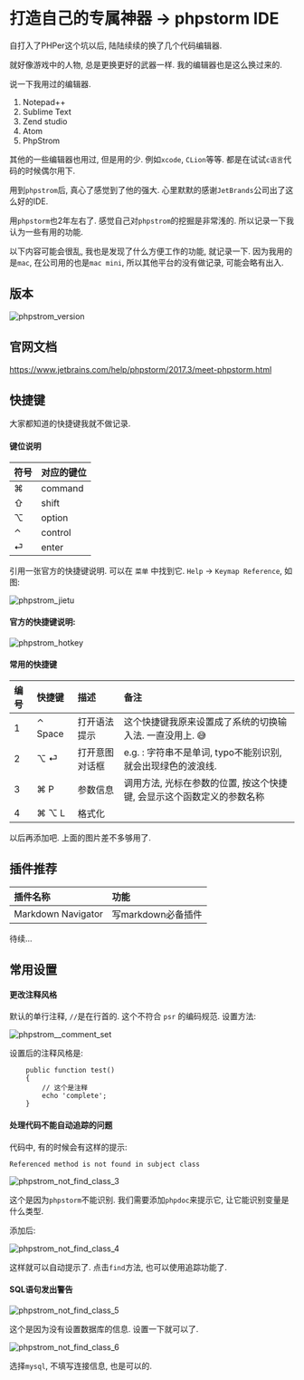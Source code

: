 # 打造自己的专属神器 -> phpstorm IDE

自打入了PHPer这个坑以后, 陆陆续续的换了几个代码编辑器.

就好像游戏中的人物, 总是更换更好的武器一样. 我的编辑器也是这么换过来的.

说一下我用过的编辑器.

1. Notepad++
2. Sublime Text
3. Zend studio
4. Atom
5. PhpStrom

其他的一些编辑器也用过, 但是用的少. 例如`xcode`, `CLion`等等.
都是在试试`c语言`代码的时候偶尔用下.

用到`phpstrom`后, 真心了感觉到了他的强大. 心里默默的感谢`JetBrands`公司出了这么好的IDE.

用`phpstorm`也2年左右了. 感觉自己对`phpstrom`的挖掘是非常浅的.
所以记录一下我认为一些有用的功能.

以下内容可能会很乱, 我也是发现了什么方便工作的功能, 就记录一下. 因为我用的是`mac`, 在公司用的也是`mac mini`,
所以其他平台的没有做记录, 可能会略有出入.

## 版本

![phpstrom_version](/images/posts/phpstrom_version.png)

## 官网文档

https://www.jetbrains.com/help/phpstorm/2017.3/meet-phpstorm.html

## 快捷键

大家都知道的快捷键我就不做记录.

#### 键位说明

| 符号 | 对应的键位 |
|:----|:---------|
| ⌘   | command  |
| ⇧   | shift    |
| ⌥   | option   |
| ⌃   | control  |
| ⏎   | enter    |


引用一张官方的快捷键说明. 可以在 `菜单` 中找到它.
`Help` -> `Keymap Reference`, 如图:

![phpstrom_jietu](/images/posts/phpstrom_jietu.png)

#### 官方的快捷键说明:

![phpstrom_hotkey](/images/posts/phpstrom_hotkey.png)

#### 常用的快捷键

| 编号 | 快捷键   | 描述         | 备注                                                       |
|:----|:--------|:------------|:-----------------------------------------------------------|
| 1   | ⌃ Space | 打开语法提示  | 这个快捷键我原来设置成了系统的切换输入法. 一直没用上. 😅            |
| 2   | ⌥ ⏎︎     | 打开意图对话框 | e.g. : 字符串不是单词, typo不能别识别, 就会出现绿色的波浪线.       |
| 3   | ⌘ P     | 参数信息     | 调用方法, 光标在参数的位置, 按这个快捷键, 会显示这个函数定义的参数名称 |
| 4   | ⌘ ⌥ L   | 格式化       |                                                            |

以后再添加吧. 上面的图片差不多够用了.

## 插件推荐

| 插件名称             | 功能              |
|:-------------------|:-----------------|
| Markdown Navigator | 写markdown必备插件 |

待续...

## 常用设置

#### 更改注释风格

默认的单行注释, `//`是在行首的. 这个不符合 `psr` 的编码规范.
设置方法:

![phpstrom__comment_set](/images/posts/phpstrom__comment_set.png)

设置后的注释风格是:

```
    public function test()
    {
        // 这个是注释
        echo 'complete';
    }
```

#### 处理代码不能自动追踪的问题

代码中, 有的时候会有这样的提示:

```
Referenced method is not found in subject class
```

![phpstrom_not_find_class_3](/images/posts/phpstrom_not_find_class_3.png)

这个是因为`phpstorm`不能识别. 我们需要添加`phpdoc`来提示它,
让它能识别变量是什么类型.

添加后:

![phpstrom_not_find_class_4](/images/posts/phpstrom_not_find_class_4.png)

这样就可以自动提示了. 点击`find`方法, 也可以使用追踪功能了.


#### SQL语句发出警告

![phpstrom_not_find_class_5](/images/posts/phpstrom_not_find_class_5.png)

这个是因为没有设置数据库的信息. 设置一下就可以了.

![phpstrom_not_find_class_6](/images/posts/phpstrom_not_find_class_6.png)

选择`mysql`, 不填写连接信息, 也是可以的.

